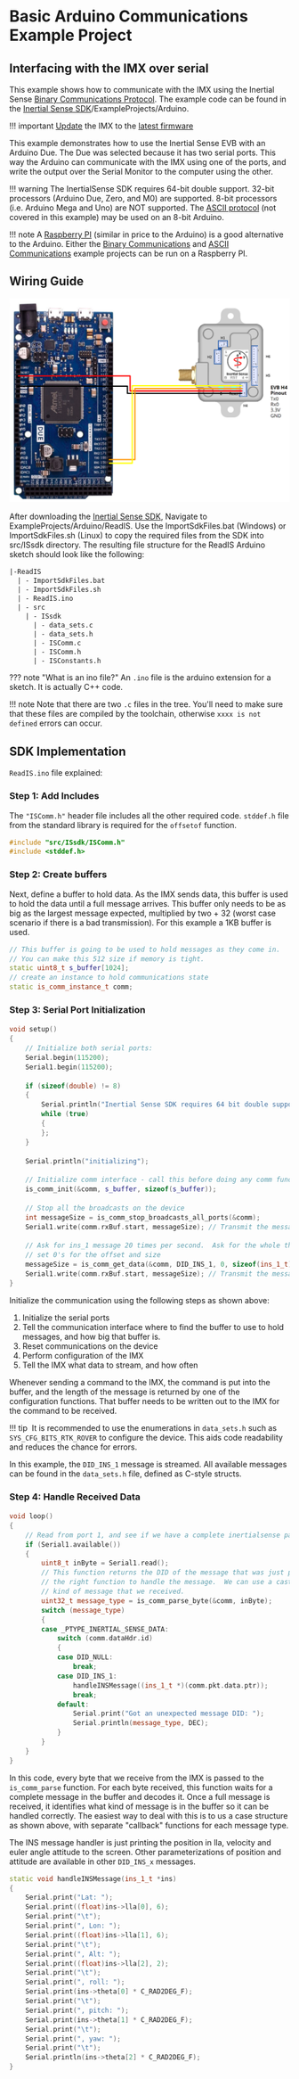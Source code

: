 ﻿# Basic Arduino Communications Example Project

## Interfacing with the IMX over serial

This example shows how to communicate with the IMX using the Inertial Sense [Binary Communications Protocol](../com-protocol/isb.md). The example code can be found in the [Inertial Sense SDK](<https://github.com/inertialsense/InertialSenseSDK>)/ExampleProjects/Arduino.

!!! important
    [Update](../../software/evaltool/#update-firmware) the IMX to the <a href="https://github.com/inertialsense/InertialSenseSDK/releases">latest firmware</a>

This example demonstrates how to use the Inertial Sense EVB with an Arduino Due. The Due was selected because it has two serial ports.  This way the Arduino can communicate with the IMX using one of the ports, and write the output over the Serial Monitor to the computer using the other.

!!! warning
    The InertialSense SDK requires 64-bit double support.  32-bit processors (Arduino Due, Zero, and M0) are supported.  8-bit processors (i.e. Arduino Mega and Uno) are NOT supported.  The [ASCII protocol](../com-protocol/nmea.md) (not covered in this example) may be used on an 8-bit Arduino.

!!! note
    A [Raspberry PI](https://www.raspberrypi.org/products/) (similar in price to the Arduino) is a good alternative to the Arduino.  Either the [Binary Communications](../com-protocol/isb.md) and [ASCII Communications](../com-protocol/nmea.md) example projects can be run on a Raspberry PI. 

## Wiring Guide

![Arduino_wiring](images/arduino_uINS.png)

After downloading the [Inertial Sense SDK](<https://github.com/inertialsense/InertialSenseSDK>), Navigate to ExampleProjects/Arduino/ReadIS. Use the ImportSdkFiles.bat (Windows) or ImportSdkFiles.sh (Linux) to copy the required files from the SDK into src/ISsdk directory. The resulting file structure for the ReadIS Arduino sketch should look like the following:

```
|-ReadIS
  | - ImportSdkFiles.bat
  | - ImportSdkFiles.sh
  | - ReadIS.ino
  | - src
    | - ISsdk
      | - data_sets.c
      | - data_sets.h
      | - ISComm.c
      | - ISComm.h
      | - ISConstants.h
```

??? note "What is an ino file?"
    An `.ino` file is the arduino extension for a sketch.  It is actually C++ code.

!!! note
    Note that there are two `.c` files in the tree.  You'll need to make sure that these files are compiled by the toolchain, otherwise `xxxx is not defined` errors can occur.

## SDK Implementation

`ReadIS.ino` file explained:

### Step 1: Add Includes

The `"ISComm.h"` header file includes all the other required code. `stddef.h` file from the standard library is required for the `offsetof` function.

``` C++
#include "src/ISsdk/ISComm.h"
#include <stddef.h>
```

### Step 2: Create buffers

Next, define a buffer to hold data.  As the IMX sends data, this buffer is used to hold the data until a full message arrives.  This buffer only needs to be as big as the largest message expected, multiplied by two + 32 (worst case scenario if there is a bad transmission).  For this example a 1KB buffer is used.

``` C++
// This buffer is going to be used to hold messages as they come in.
// You can make this 512 size if memory is tight.
static uint8_t s_buffer[1024];
// create an instance to hold communications state
static is_comm_instance_t comm;
```

### Step 3: Serial Port Initialization

``` C++
void setup()
{
    // Initialize both serial ports:
    Serial.begin(115200);
    Serial1.begin(115200);

    if (sizeof(double) != 8)
    {
        Serial.println("Inertial Sense SDK requires 64 bit double support");
        while (true)
        {
        };
    }

    Serial.println("initializing");

    // Initialize comm interface - call this before doing any comm functions
    is_comm_init(&comm, s_buffer, sizeof(s_buffer));

    // Stop all the broadcasts on the device
    int messageSize = is_comm_stop_broadcasts_all_ports(&comm);
    Serial1.write(comm.rxBuf.start, messageSize); // Transmit the message to the inertialsense device

    // Ask for ins_1 message 20 times per second.  Ask for the whole thing, so
    // set 0's for the offset and size
    messageSize = is_comm_get_data(&comm, DID_INS_1, 0, sizeof(ins_1_t), 1000);
    Serial1.write(comm.rxBuf.start, messageSize); // Transmit the message to the inertialsense device
}
```

Initialize the communication using the following steps as shown above:

 1. Initialize the serial ports
 2. Tell the communication interface where to find the buffer to use to hold messages, and how big that buffer is.
 3. Reset communications on the device
 4. Perform configuration of the IMX
 5. Tell the IMX what data to stream, and how often

Whenever sending a command to the IMX, the command is put into the buffer, and the length of the message is returned by one of the configuration functions.  That buffer needs to be written out to the IMX for the command to be received.

!!! tip
​    It is recommended to use the enumerations in `data_sets.h` such as `SYS_CFG_BITS_RTK_ROVER` to configure the device.  This aids code readability and reduces the chance for errors.

In this example, the `DID_INS_1` message is streamed. All available messages can be found in the `data_sets.h` file, defined as C-style structs.

### Step 4: Handle Received Data

``` C++
void loop()
{
    // Read from port 1, and see if we have a complete inertialsense packet
    if (Serial1.available())
    {
        uint8_t inByte = Serial1.read();
        // This function returns the DID of the message that was just parsed, we can then point the buffer to
        // the right function to handle the message.  We can use a cast to interpret the s_buffer as the
        // kind of message that we received.
        uint32_t message_type = is_comm_parse_byte(&comm, inByte);
        switch (message_type)
        {
        case _PTYPE_INERTIAL_SENSE_DATA:
            switch (comm.dataHdr.id)
            {
            case DID_NULL:
                break;
            case DID_INS_1:
                handleINSMessage((ins_1_t *)(comm.pkt.data.ptr));
                break;
            default:
                Serial.print("Got an unexpected message DID: ");
                Serial.println(message_type, DEC);
            }
        }
    }
}
```
In this code, every byte that we receive from the IMX is passed to the `is_comm_parse` function.  For each byte received, this function waits for a complete message in the buffer and decodes it. Once a full message is received, it identifies what kind of message is in the buffer so it can be handled correctly.  The easiest way to deal with this is to us a case structure as shown above, with separate "callback" functions for each message type.  

The INS message handler is just printing the position in lla, velocity and euler angle attitude to the screen. Other parameterizations of position and attitude are available in other `DID_INS_x` messages.

``` C++
static void handleINSMessage(ins_1_t *ins)
{
    Serial.print("Lat: ");
    Serial.print((float)ins->lla[0], 6);
    Serial.print("\t");
    Serial.print(", Lon: ");
    Serial.print((float)ins->lla[1], 6);
    Serial.print("\t");
    Serial.print(", Alt: ");
    Serial.print((float)ins->lla[2], 2);
    Serial.print("\t");
    Serial.print(", roll: ");
    Serial.print(ins->theta[0] * C_RAD2DEG_F);
    Serial.print("\t");
    Serial.print(", pitch: ");
    Serial.print(ins->theta[1] * C_RAD2DEG_F);
    Serial.print("\t");
    Serial.print(", yaw: ");
    Serial.print("\t");
    Serial.println(ins->theta[2] * C_RAD2DEG_F);
}
```
